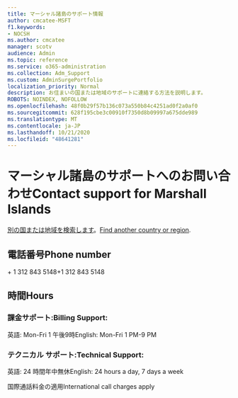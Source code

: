 ```yaml
---
title: マーシャル諸島のサポート情報
author: cmcatee-MSFT
f1.keywords:
- NOCSH
ms.author: cmcatee
manager: scotv
audience: Admin
ms.topic: reference
ms.service: o365-administration
ms.collection: Adm_Support
ms.custom: AdminSurgePortfolio
localization_priority: Normal
description: お住まいの国または地域のサポートに連絡する方法を説明します。
ROBOTS: NOINDEX, NOFOLLOW
ms.openlocfilehash: 48f0b29f57b136c073a550b84c4251ad0f2a0af0
ms.sourcegitcommit: 628f195cbe3c00910f7350d8b09997a675dde989
ms.translationtype: MT
ms.contentlocale: ja-JP
ms.lasthandoff: 10/21/2020
ms.locfileid: "48641281"
---
```

# <a name="contact-support-for-marshall-islands"></a><span data-ttu-id="8d557-103">マーシャル諸島のサポートへのお問い合わせ</span><span class="sxs-lookup"><span data-stu-id="8d557-103">Contact support for Marshall Islands</span></span>

<span data-ttu-id="8d557-104">[別の国または地域を検索します](../contact-support-for-business-products.md)。</span><span class="sxs-lookup"><span data-stu-id="8d557-104">[Find another country or region](../contact-support-for-business-products.md).</span></span>

## <a name="phone-number"></a><span data-ttu-id="8d557-105">電話番号</span><span class="sxs-lookup"><span data-stu-id="8d557-105">Phone number</span></span>
<span data-ttu-id="8d557-106">+ 1 312 843 5148</span><span class="sxs-lookup"><span data-stu-id="8d557-106">+1 312 843 5148</span></span>

## <a name="hours"></a><span data-ttu-id="8d557-107">時間</span><span class="sxs-lookup"><span data-stu-id="8d557-107">Hours</span></span>
### <a name="billing-support"></a><span data-ttu-id="8d557-108">課金サポート:</span><span class="sxs-lookup"><span data-stu-id="8d557-108">Billing Support:</span></span>

<span data-ttu-id="8d557-109">英語: Mon-Fri 1 午後9時</span><span class="sxs-lookup"><span data-stu-id="8d557-109">English: Mon-Fri 1 PM-9 PM</span></span>

### <a name="technical-support"></a><span data-ttu-id="8d557-110">テクニカル サポート:</span><span class="sxs-lookup"><span data-stu-id="8d557-110">Technical Support:</span></span>

<span data-ttu-id="8d557-111">英語: 24 時間年中無休</span><span class="sxs-lookup"><span data-stu-id="8d557-111">English: 24 hours a day, 7 days a week</span></span>

<span data-ttu-id="8d557-112">国際通話料金の適用</span><span class="sxs-lookup"><span data-stu-id="8d557-112">International call charges apply</span></span>

